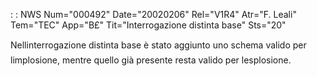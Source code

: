  :  : NWS Num="000492" Date="20020206" Rel="V1R4" Atr="F. Leali" Tem="TEC" App="B£" Tit="Interrogazione distinta base" Sts="20"

Nellinterrogazione distinta base è stato aggiunto uno schema valido per limplosione, mentre quello già presente resta valido per lesplosione.


